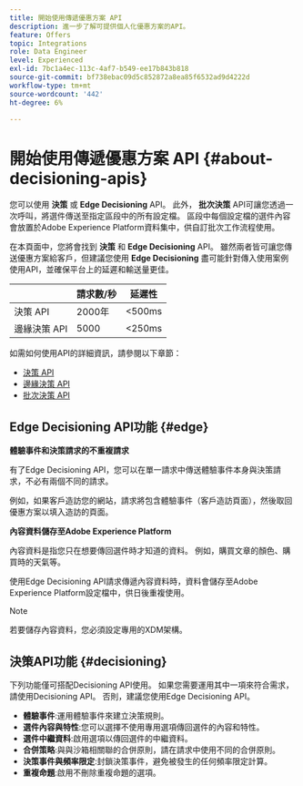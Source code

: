 ```yaml
---
title: 開始使用傳遞優惠方案 API
description: 進一步了解可提供個人化優惠方案的API。
feature: Offers
topic: Integrations
role: Data Engineer
level: Experienced
exl-id: 7bc1a4ec-113c-4af7-b549-ee17b843b818
source-git-commit: bf738ebac09d5c852872a8ea85f6532ad9d4222d
workflow-type: tm+mt
source-wordcount: '442'
ht-degree: 6%

---
```


# 開始使用傳遞優惠方案 API {#about-decisioning-apis}

您可以使用 **決策** 或 **Edge Decisioning** API。 此外， **批次決策** API可讓您透過一次呼叫，將選件傳送至指定區段中的所有設定檔。 區段中每個設定檔的選件內容會放置於Adobe Experience Platform資料集中，供自訂批次工作流程使用。

在本頁面中，您將會找到 **決策** 和 **Edge Decisioning** API。 雖然兩者皆可讓您傳送優惠方案給客戶，但建議您使用 **Edge Decisioning** 盡可能針對傳入使用案例使用API，並確保平台上的延遲和輸送量更佳。

|  | 請求數/秒 | 延遲性 |
|---|---|---|
| 決策 API | 2000年 | &lt;500ms |
| 邊緣決策 API | 5000 | &lt;250ms |

如需如何使用API的詳細資訊，請參閱以下章節：
* [決策 API](decisioning-api.md)
* [邊緣決策 API](edge-decisioning-api.md)
* [批次決策 API](batch-decisioning-api.md)

## Edge Decisioning API功能 {#edge}

**體驗事件和決策請求的不重複請求**

有了Edge Decisioning API，您可以在單一請求中傳送體驗事件本身與決策請求，不必有兩個不同的請求。

例如，如果客戶造訪您的網站，請求將包含體驗事件（客戶造訪頁面），然後取回優惠方案以填入造訪的頁面。

**內容資料儲存至Adobe Experience Platform**

內容資料是指您只在想要傳回選件時才知道的資料。 例如，購買文章的顏色、購買時的天氣等。

使用Edge Decisioning API請求傳遞內容資料時，資料會儲存至Adobe Experience Platform設定檔中，供日後重複使用。

>[!NOTE]
>
>若要儲存內容資料，您必須設定專用的XDM架構。

## 決策API功能 {#decisioning}

下列功能僅可搭配Decisioning API使用。 如果您需要運用其中一項來符合需求，請使用Decisioning API。 否則，建議您使用Edge Decisioning API。

* **體驗事件**:運用體驗事件來建立決策規則。
* **選件內容與特性**:您可以選擇不使用專用選項傳回選件的內容和特性。
* **選件中繼資料**:啟用選項以傳回選件的中繼資料。
* **合併策略**:與與沙箱相關聯的合併原則，請在請求中使用不同的合併原則。
* **決策事件與頻率限定**:封鎖決策事件，避免被發生的任何頻率限定計算。
* **重複命題**:啟用不刪除重複命題的選項。
